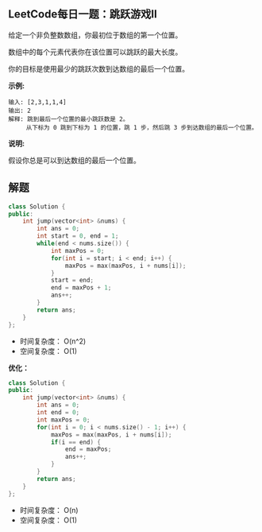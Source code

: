 ## LeetCode每日一题：跳跃游戏Ⅱ

给定一个非负整数数组，你最初位于数组的第一个位置。

数组中的每个元素代表你在该位置可以跳跃的最大长度。

你的目标是使用最少的跳跃次数到达数组的最后一个位置。

**示例:**

```
输入: [2,3,1,1,4]
输出: 2
解释: 跳到最后一个位置的最小跳跃数是 2。
     从下标为 0 跳到下标为 1 的位置，跳 1 步，然后跳 3 步到达数组的最后一个位置。
```

**说明:**

假设你总是可以到达数组的最后一个位置。


## 解题

```c++
class Solution {
public:
    int jump(vector<int> &nums) {
        int ans = 0;
        int start = 0, end = 1;
        while(end < nums.size()) {
            int maxPos = 0;
            for(int i = start; i < end; i++) {
                maxPos = max(maxPos, i + nums[i]);
            }
            start = end;
            end = maxPos + 1;
            ans++;
        }
        return ans;
    }
};
```

* 时间复杂度： O(n^2)
* 空间复杂度： O(1)

**优化：**

```c++
class Solution {
public:
    int jump(vector<int> &nums) {
        int ans = 0;
        int end = 0;
        int maxPos = 0;
        for(int i = 0; i < nums.size() - 1; i++) {
            maxPos = max(maxPos, i + nums[i]);
            if(i == end) {
                end = maxPos;
                ans++;
            }
        }
        return ans;
    }
};
```

* 时间复杂度： O(n)
* 空间复杂度： O(1)


